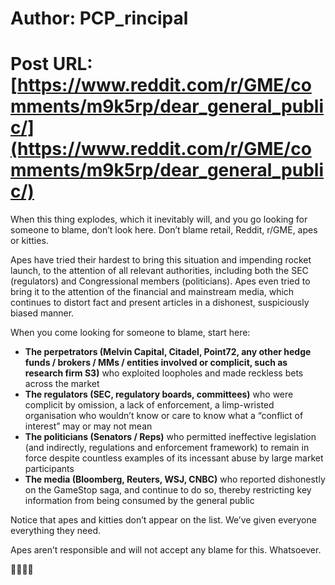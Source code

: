 # Author: PCP_rincipal
# Post URL: [https://www.reddit.com/r/GME/comments/m9k5rp/dear_general_public/](https://www.reddit.com/r/GME/comments/m9k5rp/dear_general_public/)


When this thing explodes, which it inevitably will, and you go looking for someone to blame, don’t look here. Don’t blame retail, Reddit, r/GME, apes or kitties. 

Apes have tried their hardest to bring this situation and impending rocket launch, to the attention of all relevant authorities, including both the SEC (regulators) and Congressional members (politicians). Apes even tried to bring it to the attention of the financial and mainstream media, which continues to distort fact and present articles in a dishonest, suspiciously biased manner.

When you come looking for someone to blame, start here: 
- **The perpetrators (Melvin Capital, Citadel, Point72, any other hedge funds / brokers / MMs / entities involved or complicit, such as research firm S3)** who exploited loopholes and made reckless bets across the market
- **The regulators (SEC, regulatory boards, committees)** who were complicit by omission, a lack of enforcement, a limp-wristed organisation who wouldn’t know or care to know what a “conflict of interest” may or may not mean
- **The politicians (Senators / Reps)** who permitted ineffective legislation (and indirectly, regulations and enforcement framework) to remain in force despite countless examples of its incessant abuse by large market participants
- **The media (Bloomberg, Reuters, WSJ, CNBC)** who reported dishonestly on the GameStop saga, and continue to do so, thereby restricting key information from being consumed by the general public

Notice that apes and kitties don’t appear on the list. We’ve given everyone everything they need. 

Apes aren’t responsible and will not accept any blame for this. Whatsoever. 

💎🙌🦧🚀